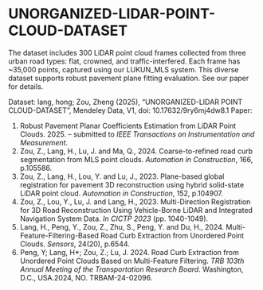# UNORGANIZED-LIDAR-POINT-CLOUD-DATASET
The dataset includes 300 LiDAR point cloud frames collected from three urban road types: flat, crowned, and traffic-interfered. Each frame has ~35,000 points, captured using our LUKUN_MLS system. This diverse dataset supports robust pavement plane fitting evaluation. See our paper for details.

Dataset: lang, hong; Zou, Zheng (2025), “UNORGANIZED-LIDAR POINT CLOUD-DATASET”, Mendeley Data, V1, doi: 10.17632/9ry6mj4dw8.1
Paper:
1. Robust Pavement Planar Coefficients Estimation from LiDAR Point Clouds. 2025. – submitted to _IEEE Transactions on Instrumentation and Measurement_.
2. Zou, Z., Lang, H., Lu, J. and Ma, Q., 2024. Coarse-to-refined road curb segmentation from MLS point clouds. _Automation in Construction_, 166, p.105586.
3. Zou, Z., Lang, H., Lou, Y. and Lu, J., 2023. Plane-based global registration for pavement 3D reconstruction using hybrid solid-state LiDAR point cloud. _Automation in Construction_, 152, p.104907.
4. Zou, Z., Lou, Y., Lu, J. and Lang, H., 2023. Multi-Direction Registration for 3D Road Reconstruction Using Vehicle-Borne LiDAR and Integrated Navigation System Data. _In CICTP 2023_ (pp. 1040-1049).
5. Lang, H., Peng, Y., Zou, Z., Zhu, S., Peng, Y. and Du, H., 2024. Multi-Feature-Filtering-Based Road Curb Extraction from Unordered Point Clouds. _Sensors_, 24(20), p.6544.
6. Peng, Y; Lang, H*; Zou, Z.; Lu, J. 2024. Road Curb Extraction from Unordered Point Clouds Based on Multi-Feature Filtering. _TRB 103th Annual Meeting of the Transportation Research Board_. Washington, D.C., USA.2024, NO. TRBAM-24-02096. 

